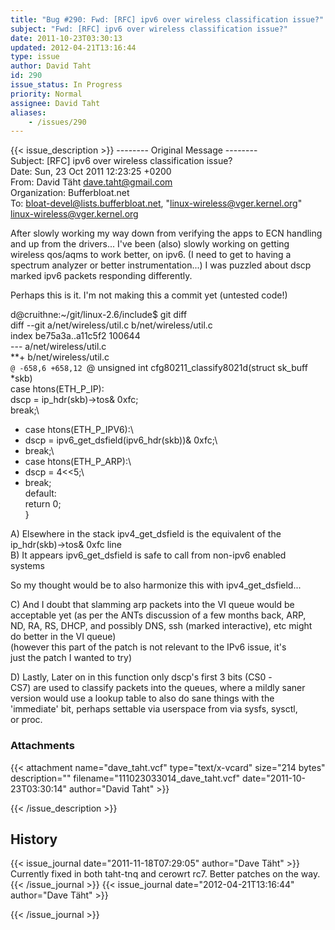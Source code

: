 ```yaml
---
title: "Bug #290: Fwd: [RFC] ipv6 over wireless classification issue?"
subject: "Fwd: [RFC] ipv6 over wireless classification issue?"
date: 2011-10-23T03:30:13
updated: 2012-04-21T13:16:44
type: issue
author: David Taht
id: 290
issue_status: In Progress
priority: Normal
assignee: David Taht
aliases:
    - /issues/290
---
```


{{< issue_description >}}
-------- Original Message --------\
Subject: \[RFC\] ipv6 over wireless classification issue?\
Date: Sun, 23 Oct 2011 12:23:25 +0200\
From: David Täht <dave.taht@gmail.com>\
Organization: Bufferbloat.net\
To: bloat-devel@lists.bufferbloat.net, "linux-wireless@vger.kernel.org"\
<linux-wireless@vger.kernel.org>

After slowly working my way down from verifying the apps to ECN
handling\
and up from the drivers... I've been (also) slowly working on getting\
wireless qos/aqms to work better, on ipv6. (I need to get to having a\
spectrum analyzer or better instrumentation...) I was puzzled about
dscp\
marked ipv6 packets responding differently.

Perhaps this is it. I'm not making this a commit yet (untested code!)

d@cruithne:\~/git/linux-2.6/include\$ git diff\
diff --git a/net/wireless/util.c b/net/wireless/util.c\
index be75a3a..a11c5f2 100644\
--- a/net/wireless/util.c\
**+ b/net/wireless/util.c\
`@ -658,6 +658,12 `@ unsigned int cfg80211\_classify8021d(struct
sk\_buff\
\*skb)\
case htons(ETH\_P\_IP):\
dscp = ip\_hdr(skb)-&gt;tos& 0xfc;\
break;\
+ case htons(ETH\_P\_IPV6):\
+ dscp = ipv6\_get\_dsfield(ipv6\_hdr(skb))& 0xfc;\
+ break;\
+ case htons(ETH\_P\_ARP):\
+ dscp = 4&lt;&lt;5;\
+ break;\
default:\
return 0;\
}

A\) Elsewhere in the stack ipv4\_get\_dsfield is the equivalent of the\
ip\_hdr(skb)-&gt;tos& 0xfc line\
B) It appears ipv6\_get\_dsfield is safe to call from non-ipv6 enabled\
systems

So my thought would be to also harmonize this with ipv4\_get\_dsfield...

C\) And I doubt that slamming arp packets into the VI queue would be\
acceptable yet (as per the ANTs discussion of a few months back, ARP,\
ND, RA, RS, DHCP, and possibly DNS, ssh (marked interactive), etc might\
do better in the VI queue)\
(however this part of the patch is not relevant to the IPv6 issue, it's\
just the patch I wanted to try)

D\) Lastly, Later on in this function only dscp's first 3 bits (CS0 -\
CS7) are used to classify packets into the queues, where a mildly saner\
version would use a lookup table to also do sane things with the\
'immediate' bit, perhaps settable via userspace from via sysfs, sysctl,\
or proc.

### Attachments
{{< attachment name="dave_taht.vcf" type="text/x-vcard" size="214 bytes" description="" filename="111023033014_dave_taht.vcf" date="2011-10-23T03:30:14" author="David Taht" >}}

{{< /issue_description >}}

## History
{{< issue_journal date="2011-11-18T07:29:05" author="Dave Täht" >}}
Currently fixed in both taht-tnq and cerowrt rc7. Better patches on the
way.
{{< /issue_journal >}}
{{< issue_journal date="2012-04-21T13:16:44" author="Dave Täht" >}}

{{< /issue_journal >}}


